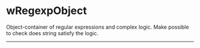 # wRegexpObject

Object-container of regular expressions and complex logic. Make possible to check does string satisfy the logic.

_ _ _ _ _ _

































